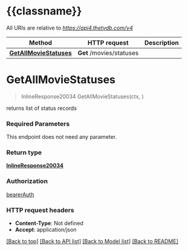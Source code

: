 # {{classname}}

All URIs are relative to *https://api4.thetvdb.com/v4*

Method | HTTP request | Description
------------- | ------------- | -------------
[**GetAllMovieStatuses**](MovieStatusesApi.md#GetAllMovieStatuses) | **Get** /movies/statuses | 

# **GetAllMovieStatuses**
> InlineResponse20034 GetAllMovieStatuses(ctx, )


returns list of status records

### Required Parameters
This endpoint does not need any parameter.

### Return type

[**InlineResponse20034**](inline_response_200_34.md)

### Authorization

[bearerAuth](../README.md#bearerAuth)

### HTTP request headers

 - **Content-Type**: Not defined
 - **Accept**: application/json

[[Back to top]](#) [[Back to API list]](../README.md#documentation-for-api-endpoints) [[Back to Model list]](../README.md#documentation-for-models) [[Back to README]](../README.md)

